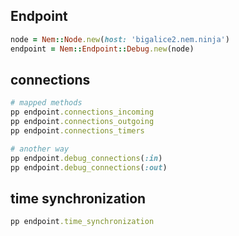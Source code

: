 ## Endpoint

```ruby
node = Nem::Node.new(host: 'bigalice2.nem.ninja')
endpoint = Nem::Endpoint::Debug.new(node)
```

## connections

```ruby
# mapped methods
pp endpoint.connections_incoming
pp endpoint.connections_outgoing
pp endpoint.connections_timers

# another way
pp endpoint.debug_connections(:in)
pp endpoint.debug_connections(:out)
```

## time synchronization

```ruby
pp endpoint.time_synchronization
```
